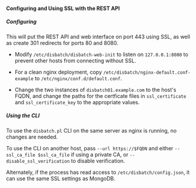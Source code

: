 #### Configuring and Using SSL with the REST API

##### Configuring

This will put the REST API and web interface on port 443 using SSL, as well as
create 301 redirects for ports 80 and 8080.

* Modify `/etc/disbatch/disbatch-web-init` to listen on `127.0.0.1:8080` to
  prevent other hosts from connecting without SSL.

* For a clean nginx deployment, copy `/etc/disbatch/nginx-default.conf-example`
  to `/etc/nginx/conf.d/default.conf`.

* Change the two instances of `disbatch01.example.com` to the host's FQDN, and
  change the paths for the certficate files in `ssl_certificate` and
  `ssl_certificate_key` to the appropriate values.

##### Using the CLI

To use the `disbatch.pl` CLI on the same server as nginx is running, no changes
are needed.

To use the CLI on another host, pass `--url https://$FQDN` and either
`--ssl_ca_file $ssl_ca_file` if using a private CA, or
`--disable_ssl_verification` to disable verification.

Alternately, if the process has read access to `/etc/disbatch/config.json`, it
can use the same SSL settings as MongoDB.
